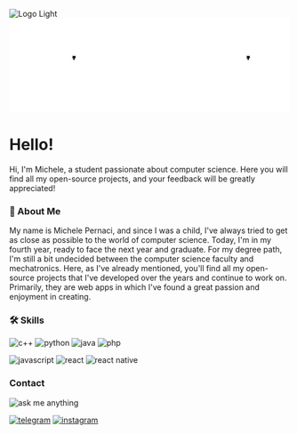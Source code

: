 
![Logo Light](https://link-del-tuo-logo-light.png#gh-light-mode-only)
![Logo Dark](https://github.com/Mikexezy/Mikexezy/blob/main/placeDark.png#gh-dark-mode-only)


# Hello!
Hi, I'm Michele, a student passionate about computer science. 
Here you will find all my open-source projects, and your feedback will be greatly appreciated!
### 🚀 About Me
My name is Michele Pernaci, and since I was a child, I've always tried to get as close as possible to the world of computer science. Today, I'm in my fourth year, ready to face the next year and graduate. 
For my degree path, I'm still a bit undecided between the computer science faculty and mechatronics.
Here, as I've already mentioned, you'll find all my open-source projects that I've developed over the years and continue to work on. 
Primarily, they are web apps in which I've found a great passion and enjoyment in creating.


### 🛠 Skills
![c++](https://img.shields.io/badge/C%2B%2B-00599C?style=for-the-badge&logo=c%2B%2B&logoColor=white)
![python](https://img.shields.io/badge/Python-3776AB?style=for-the-badge&logo=python&logoColor=white)
![java](https://img.shields.io/badge/Java-ED8B00?style=for-the-badge&logo=openjdk&logoColor=white)
![php](https://img.shields.io/badge/PHP-777BB4?style=for-the-badge&logo=php&logoColor=white)

![javascript](https://img.shields.io/badge/JavaScript-F7DF1E?style=for-the-badge&logo=javascript&logoColor=black)
![react](https://img.shields.io/badge/React-20232A?style=for-the-badge&logo=react&logoColor=61DAFB) 
![react native](https://img.shields.io/badge/React_Native-20232A?style=for-the-badge&logo=react&logoColor=61DAFB)


### Contact
![ask me anything](https://img.shields.io/badge/Ask%20me-anything-1abc9c.svg)

[![telegram](https://img.shields.io/badge/telegram-0A66C2?style=for-the-badge&logo=telegram&logoColor=white)](https://t.me/michelepernacigithub)
[![instagram](https://img.shields.io/badge/instagram-8134AF?style=for-the-badge&logo=instagram&logoColor=white)](https://www.instagram.com/michelepernacii/)
